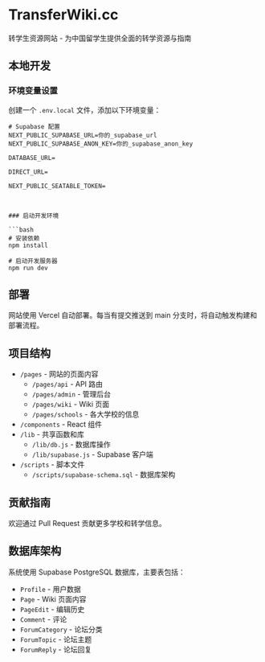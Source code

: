 # TransferWiki.cc

转学生资源网站 - 为中国留学生提供全面的转学资源与指南

## 本地开发

### 环境变量设置

创建一个 `.env.local` 文件，添加以下环境变量：

```
# Supabase 配置
NEXT_PUBLIC_SUPABASE_URL=你的_supabase_url
NEXT_PUBLIC_SUPABASE_ANON_KEY=你的_supabase_anon_key

DATABASE_URL=

DIRECT_URL=

NEXT_PUBLIC_SEATABLE_TOKEN=



### 启动开发环境

```bash
# 安装依赖
npm install

# 启动开发服务器
npm run dev
```

## 部署

网站使用 Vercel 自动部署。每当有提交推送到 main 分支时，将自动触发构建和部署流程。

## 项目结构

- `/pages` - 网站的页面内容
  - `/pages/api` - API 路由
  - `/pages/admin` - 管理后台
  - `/pages/wiki` - Wiki 页面
  - `/pages/schools` - 各大学校的信息
- `/components` - React 组件
- `/lib` - 共享函数和库
  - `/lib/db.js` - 数据库操作
  - `/lib/supabase.js` - Supabase 客户端
- `/scripts` - 脚本文件
  - `/scripts/supabase-schema.sql` - 数据库架构
  
## 贡献指南

欢迎通过 Pull Request 贡献更多学校和转学信息。

## 数据库架构

系统使用 Supabase PostgreSQL 数据库，主要表包括：

- `Profile` - 用户数据
- `Page` - Wiki 页面内容
- `PageEdit` - 编辑历史
- `Comment` - 评论
- `ForumCategory` - 论坛分类
- `ForumTopic` - 论坛主题
- `ForumReply` - 论坛回复